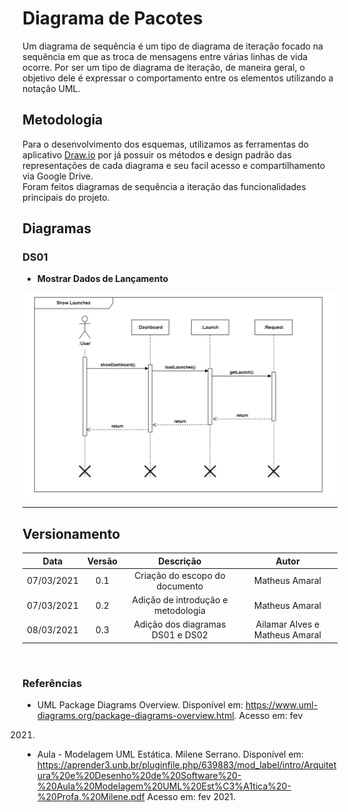 # Diagrama de Pacotes

Um diagrama de sequência é um tipo de diagrama de iteração focado na sequência em que as troca de mensagens entre várias linhas de vida ocorre. Por ser um tipo de diagrama de iteração, de maneira geral, o objetivo dele é expressar o comportamento entre os elementos utilizando a notação UML.

## Metodologia

Para o desenvolvimento dos esquemas, utilizamos as ferramentas do aplicativo [Draw.io](https://app.diagrams.net/) por já possuir os métodos e design padrão das representações de cada diagrama e seu facil acesso e compartilhamento via Google Drive.  
Foram feitos diagramas de sequência a iteração das funcionalidades principais do projeto. 

## Diagramas

### DS01
* **Mostrar Dados de Lançamento**

![Diagrama de Sequência 01](../assets/sequency/sequency.png)

---

## Versionamento

|Data|Versão|Descrição|Autor|
|:--------:|:---:|:-------------------:|:------------:|
|07/03/2021| 0.1 | Criação do escopo do documento| Matheus Amaral
|07/03/2021| 0.2 | Adição de introdução e metodologia | Matheus Amaral
|08/03/2021| 0.3 | Adição dos diagramas DS01 e DS02 | Ailamar Alves e Matheus Amaral
  
</br>

### Referências

- UML Package Diagrams Overview. Disponível em: <https://www.uml-diagrams.org/package-diagrams-overview.html>. Acesso em: fev 
2021.
- Aula - Modelagem UML Estática. Milene Serrano. Disponível em: <https://aprender3.unb.br/pluginfile.php/639883/mod_label/intro/Arquitetura%20e%20Desenho%20de%20Software%20-%20Aula%20Modelagem%20UML%20Est%C3%A1tica%20-%20Profa.%20Milene.pdf> Acesso em: fev 2021.